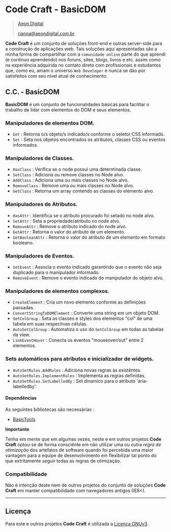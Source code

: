  Code Craft - BasicDOM
=======================

> [Aeon Digital](http://www.aeondigital.com.br)
>
> rianna@aeondigital.com.br


**Code Craft** é um conjunto de soluções front-end e outras server-side para a construção de aplicações web.
Tais soluções aqui apresentadas são a minha forma de compartilhar com a `comunidade online` parte do que aprendi 
(e continuo aprendendo) nos foruns, sites, blogs, livros e etc. assim como na experiência adquirida no contato
direto com profissionais e estudantes que, como eu, amam o universo `Web Developer` e nunca se dão por satisfeitos 
com seu nível atual de conhecimento.


## C.C. - BasicDOM

**BasicDOM** é um conjunto de funcionalidades básicas para facilitar o trabalho de lidar com elementos do DOM 
e seus elementos.


### Manipuladores de elementos DOM.

* `Get`                             : Retorna o/s objeto/s indicado/s conforme o seletor CSS informado.
* `Set`                             : Seta nos objetos encontrados os atributos, classes CSS ou eventos informados.


### Manipuladores de Classes.

* `HasClass`                        : Verifica se o node possui uma determinada classe.
* `SetClass`                        : Adiciona ou remove classes no Node alvo.
* `AddClass`                        : Adiciona uma ou mais classes no Node alvo.
* `RemoveClass`                     : Remove uma ou mais classes no Node alvo.
* `GetClass`                        : Retorna um array contendo as classes do elemento alvo.


### Manipuladores de Atributos.

* `HasAttr`                         : Identifica se o atributo procurado foi setado no node alvo.
* `SetAttr`                         : Seta a propriedade/atributo no node alvo.
* `RemoveAttr`                      : Remove o atributo indicado do node alvo.
* `GetAttr`                         : Retorna o valor do atributo de um elemento.
* `GetBooleanAttr`                  : Retorna o valor do atributo de um elemento em formato booleano.


### Manipuladores de Eventos.

* `SetEvent`                        : Associa o evento indicado garantindo que o evento não seja duplicado para o manipulador informado.
* `RemoveEvent`                     : Remove o evento indicado do manipulador do objeto alvo.


### Manipuladores de elementos complexos.

* `CreateElement`                   : Cria um novo elemento conforme as definições passadas.
* `ConvertStringToDOMElement`       : Converte uma string em um objeto DOM.
* `SetColGroup`                     : Seta as classes e styles dos elementos "col" de uma tabela em suas respectivas células.
* `AutoSetColGroup`                 : Automatiza o uso do `SetColGroup` em todas as tabelas da view.
* `LinkEventHover`                  : Conecta os eventos "mouseover/out" entre 2 elementos.


### Sets automáticos para atributos e inicializador de widgets.

* `AutoSetRules.AddRules`           : Adiciona novas regras às existêntes.
* `AutoSetRules.ImplementRules`     : Implementa as regras definidas.
* `AutoSetRules.SetLabelledBy`      : Set dinamico para o atributo 'aria-labelledby'.


#### Dependências

As seguintes bibliotecas são necessárias :

* [BasicTools](http://github.com/AeonDigital/Code-Craft-js_BasicTools)


**Importante**

Tenha em mente que em algumas vezes, neste e em outros projetos **Code Craft** optou-se de forma consciênte em 
não utilizar uma ou outra *regra de otimização* dos artefatos de software quando foi percebida uma maior vantagem para
a equipe de desenvolvimento em flexibilizar tal ponto do que extritamente seguir todas as regras de otimização.


### Compatibilidade

Não é intenção deste nem de outros projetos do conjunto de soluções **Code Craft** em manter 
compatibilidade com navegadores antigos (IE8<).


________________________________________________________________________________________________________________________



## Licença

Para este e outros projetos **Code Craft** é utilizada a [Licença GNUv3](LICENCE.md).
